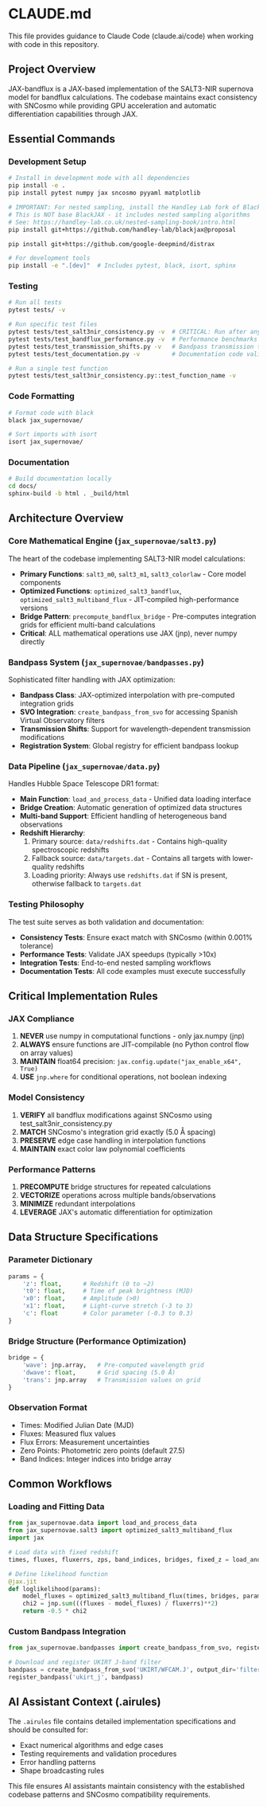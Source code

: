 # CLAUDE.md

This file provides guidance to Claude Code (claude.ai/code) when working with code in this repository.

## Project Overview

JAX-bandflux is a JAX-based implementation of the SALT3-NIR supernova model for bandflux calculations. The codebase maintains exact consistency with SNCosmo while providing GPU acceleration and automatic differentiation capabilities through JAX.

## Essential Commands

### Development Setup
```bash
# Install in development mode with all dependencies
pip install -e .
pip install pytest numpy jax sncosmo pyyaml matplotlib

# IMPORTANT: For nested sampling, install the Handley Lab fork of BlackJAX
# This is NOT base BlackJAX - it includes nested sampling algorithms
# See: https://handley-lab.co.uk/nested-sampling-book/intro.html
pip install git+https://github.com/handley-lab/blackjax@proposal

pip install git+https://github.com/google-deepmind/distrax

# For development tools
pip install -e ".[dev]"  # Includes pytest, black, isort, sphinx
```

### Testing
```bash
# Run all tests
pytest tests/ -v

# Run specific test files
pytest tests/test_salt3nir_consistency.py -v  # CRITICAL: Run after any bandflux modifications
pytest tests/test_bandflux_performance.py -v  # Performance benchmarks
pytest tests/test_transmission_shifts.py -v   # Bandpass transmission tests
pytest tests/test_documentation.py -v         # Documentation code validation

# Run a single test function
pytest tests/test_salt3nir_consistency.py::test_function_name -v
```

### Code Formatting
```bash
# Format code with black
black jax_supernovae/

# Sort imports with isort
isort jax_supernovae/
```

### Documentation
```bash
# Build documentation locally
cd docs/
sphinx-build -b html . _build/html
```

## Architecture Overview

### Core Mathematical Engine (`jax_supernovae/salt3.py`)
The heart of the codebase implementing SALT3-NIR model calculations:
- **Primary Functions**: `salt3_m0`, `salt3_m1`, `salt3_colorlaw` - Core model components
- **Optimized Functions**: `optimized_salt3_bandflux`, `optimized_salt3_multiband_flux` - JIT-compiled high-performance versions
- **Bridge Pattern**: `precompute_bandflux_bridge` - Pre-computes integration grids for efficient multi-band calculations
- **Critical**: ALL mathematical operations use JAX (jnp), never numpy directly

### Bandpass System (`jax_supernovae/bandpasses.py`)
Sophisticated filter handling with JAX optimization:
- **Bandpass Class**: JAX-optimized interpolation with pre-computed integration grids
- **SVO Integration**: `create_bandpass_from_svo` for accessing Spanish Virtual Observatory filters
- **Transmission Shifts**: Support for wavelength-dependent transmission modifications
- **Registration System**: Global registry for efficient bandpass lookup

### Data Pipeline (`jax_supernovae/data.py`)
Handles Hubble Space Telescope DR1 format:
- **Main Function**: `load_and_process_data` - Unified data loading interface
- **Bridge Creation**: Automatic generation of optimized data structures
- **Multi-band Support**: Efficient handling of heterogeneous band observations
- **Redshift Hierarchy**: 
  1. Primary source: `data/redshifts.dat` - Contains high-quality spectroscopic redshifts
  2. Fallback source: `data/targets.dat` - Contains all targets with lower-quality redshifts
  3. Loading priority: Always use `redshifts.dat` if SN is present, otherwise fallback to `targets.dat`

### Testing Philosophy
The test suite serves as both validation and documentation:
- **Consistency Tests**: Ensure exact match with SNCosmo (within 0.001% tolerance)
- **Performance Tests**: Validate JAX speedups (typically >10x)
- **Integration Tests**: End-to-end nested sampling workflows
- **Documentation Tests**: All code examples must execute successfully

## Critical Implementation Rules

### JAX Compliance
1. **NEVER** use numpy in computational functions - only jax.numpy (jnp)
2. **ALWAYS** ensure functions are JIT-compilable (no Python control flow on array values)
3. **MAINTAIN** float64 precision: `jax.config.update("jax_enable_x64", True)`
4. **USE** `jnp.where` for conditional operations, not boolean indexing

### Model Consistency
1. **VERIFY** all bandflux modifications against SNCosmo using test_salt3nir_consistency.py
2. **MATCH** SNCosmo's integration grid exactly (5.0 Å spacing)
3. **PRESERVE** edge case handling in interpolation functions
4. **MAINTAIN** exact color law polynomial coefficients

### Performance Patterns
1. **PRECOMPUTE** bridge structures for repeated calculations
2. **VECTORIZE** operations across multiple bands/observations
3. **MINIMIZE** redundant interpolations
4. **LEVERAGE** JAX's automatic differentiation for optimization

## Data Structure Specifications

### Parameter Dictionary
```python
params = {
    'z': float,      # Redshift (0 to ~2)
    't0': float,     # Time of peak brightness (MJD)
    'x0': float,     # Amplitude (>0)
    'x1': float,     # Light-curve stretch (-3 to 3)
    'c': float       # Color parameter (-0.3 to 0.3)
}
```

### Bridge Structure (Performance Optimization)
```python
bridge = {
    'wave': jnp.array,   # Pre-computed wavelength grid
    'dwave': float,      # Grid spacing (5.0 Å)
    'trans': jnp.array   # Transmission values on grid
}
```

### Observation Format
- Times: Modified Julian Date (MJD)
- Fluxes: Measured flux values
- Flux Errors: Measurement uncertainties
- Zero Points: Photometric zero points (default 27.5)
- Band Indices: Integer indices into bridge array

## Common Workflows

### Loading and Fitting Data
```python
from jax_supernovae.data import load_and_process_data
from jax_supernovae.salt3 import optimized_salt3_multiband_flux
import jax

# Load data with fixed redshift
times, fluxes, fluxerrs, zps, band_indices, bridges, fixed_z = load_and_process_data('19agl', fix_z=True)

# Define likelihood function
@jax.jit
def loglikelihood(params):
    model_fluxes = optimized_salt3_multiband_flux(times, bridges, params, zps=zps, zpsys='ab')
    chi2 = jnp.sum(((fluxes - model_fluxes) / fluxerrs)**2)
    return -0.5 * chi2
```

### Custom Bandpass Integration
```python
from jax_supernovae.bandpasses import create_bandpass_from_svo, register_bandpass

# Download and register UKIRT J-band filter
bandpass = create_bandpass_from_svo('UKIRT/WFCAM.J', output_dir='filter_data')
register_bandpass('ukirt_j', bandpass)
```

## AI Assistant Context (.airules)

The `.airules` file contains detailed implementation specifications and should be consulted for:
- Exact numerical algorithms and edge cases
- Testing requirements and validation procedures
- Error handling patterns
- Shape broadcasting rules

This file ensures AI assistants maintain consistency with the established codebase patterns and SNCosmo compatibility requirements.